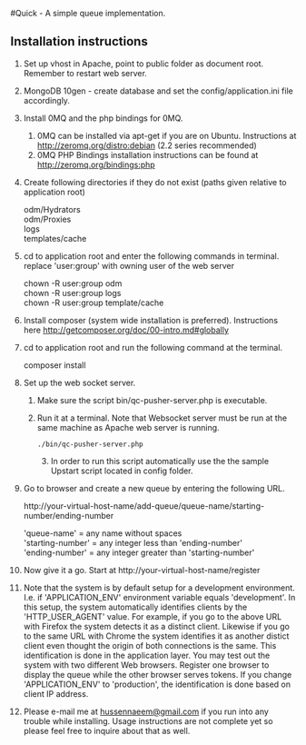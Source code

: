 #Quick - A simple queue implementation.

Installation instructions
-------------------------

1. Set up vhost in Apache, point to public folder as document root. Remember to restart web server.

2. MongoDB 10gen - create database and set the config/application.ini file accordingly.

3. Install 0MQ and the php bindings for 0MQ.
	1. 0MQ can be installed via apt-get if you are on Ubuntu. Instructions at http://zeromq.org/distro:debian (2.2 series recommended)
	2. 0MQ PHP Bindings installation instructions can be found at http://zeromq.org/bindings:php
    
4. Create following directories if they do not exist (paths given relative to application root)

    odm/Hydrators  
    odm/Proxies  
    logs  
    templates/cache  

5. cd to application root and enter the following commands in terminal. replace 'user:group' with owning user of the web server
    
    chown -R user:group odm  
    chown -R user:group logs  
    chown -R user:group template/cache  

6. Install composer (system wide installation is preferred). Instructions here http://getcomposer.org/doc/00-intro.md#globally
    
7. cd to application root and run the following command at the terminal.

    composer install  

8. Set up the web socket server.

	1. Make sure the script bin/qc-pusher-server.php is executable.  
	2. Run it at a terminal. Note that Websocket server must be run at the same machine as Apache web server is running.  

           ./bin/qc-pusher-server.php  

        3. In order to run this script automatically use the the sample Upstart script located in config folder.

9. Go to browser and create a new queue by entering the following URL.
    
    http://your-virtual-host-name/add-queue/queue-name/starting-number/ending-number  

      'queue-name' = any name without spaces  
      'starting-number' = any integer less than 'ending-number'  
      'ending-number' = any integer greater than 'starting-number'  

10. Now give it a go. Start at http://your-virtual-host-name/register

11. Note that the system is by default setup for a development environment. I.e. if 'APPLICATION_ENV' environment variable equals 'development'.
    In this setup, the system automatically identifies clients by the 'HTTP_USER_AGENT' value.
    For example, if you go to the above URL with Firefox the system detects it as a distinct client.
    Likewise if  you go to the same URL with Chrome the system identifies it as another distict client even thought the origin of both connections is the same.
    This identification is done in the application layer. You may test out the system with two different Web browsers.
    Register one browser to display the queue while the other browser serves tokens.
    If you change 'APPLICATION_ENV' to 'production', the identification is done based on client IP address.

12. Please e-mail me at hussennaeem@gmail.com if you run into any trouble while installing. Usage instructions are not complete yet so please feel free to inquire about that as well.
